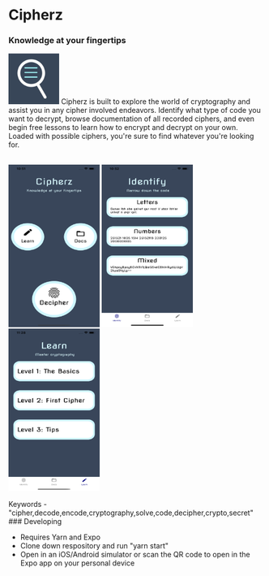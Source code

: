 # Cipherz
### Knowledge at your fingertips 
<img src="screenshots/icon.png" width=100 height=100>
Cipherz is built to explore the world of cryptography and assist you in any cipher involved endeavors. Identify what type of code you want to decrypt, browse documentation of all recorded ciphers, and even begin free lessons to learn how to encrypt and decrypt on your own. Loaded with possible ciphers, you're sure to find whatever you're looking for. 

<br />
<br />
<p float="left">
<img src="screenshots/main.png" width=180 height=320>
<img src="screenshots/decipher.png" width=180 height=320> 
<img src="screenshots/learn.png" width=180 height=320>
</p>
Keywords - "cipher,decode,encode,cryptography,solve,code,decipher,crypto,secret"
### Developing

* Requires Yarn and Expo
* Clone down respository and run "yarn start"
* Open in an iOS/Android simulator or scan the QR code to open in the Expo app on your personal device
